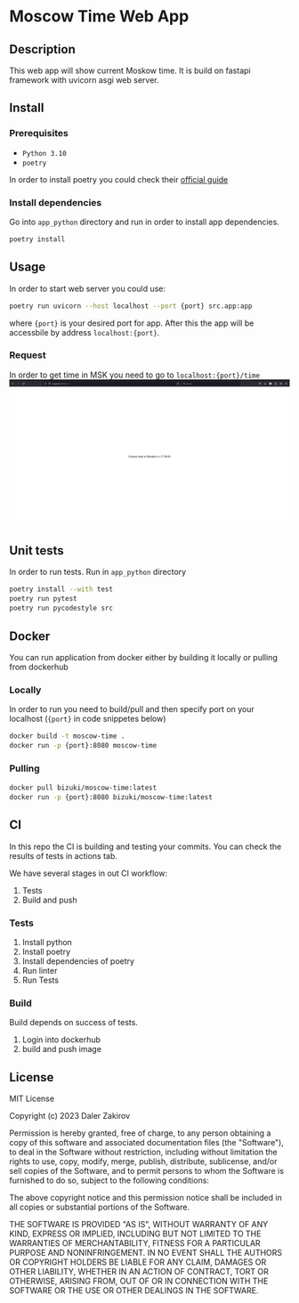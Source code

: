 # Moscow Time Web App

## Description
This web app will show current Moskow time. It is build on fastapi framework with uvicorn asgi web server.

## Install
### Prerequisites
- `Python 3.10`
- `poetry`

In order to install poetry you could check their [official guide](https://python-poetry.org/docs/#installation)

### Install dependencies
Go into `app_python` directory and run in order to install app dependencies.
```bash
poetry install
```

## Usage
In order to start web server you could use:
```bash
poetry run uvicorn --host localhost --port {port} src.app:app
```
where `{port}` is your desired port for app. After this the app will be accessbile by address `localhost:{port}`.

### Request
In order to get time in MSK you need to go to `localhost:{port}/time`
![image](doc/screen.jpg)

## Unit tests
In order to run tests. Run in `app_python` directory
```bash
poetry install --with test
poetry run pytest
poetry run pycodestyle src
```

## Docker
You can run application from docker either by building it locally or pulling from dockerhub

### Locally
In order to run you need to build/pull and then specify port on your localhost (`{port}` in code snippetes below)

```bash
docker build -t moscow-time .
docker run -p {port}:8080 moscow-time
```

### Pulling
```bash
docker pull bizuki/moscow-time:latest
docker run -p {port}:8080 bizuki/moscow-time:latest
```

## CI
In this repo the CI is building and testing your commits. You can check the results of tests in actions tab.

We have several stages in out CI workflow:
1. Tests
2. Build and push

### Tests
1. Install python
2. Install poetry
3. Install dependencies of poetry
4. Run linter
5. Run Tests

### Build
Build depends on success of tests.

1. Login into dockerhub
2. build and push image

## License
MIT License

Copyright (c) 2023 Daler Zakirov

Permission is hereby granted, free of charge, to any person obtaining a copy
of this software and associated documentation files (the "Software"), to deal
in the Software without restriction, including without limitation the rights
to use, copy, modify, merge, publish, distribute, sublicense, and/or sell
copies of the Software, and to permit persons to whom the Software is
furnished to do so, subject to the following conditions:

The above copyright notice and this permission notice shall be included in all
copies or substantial portions of the Software.

THE SOFTWARE IS PROVIDED "AS IS", WITHOUT WARRANTY OF ANY KIND, EXPRESS OR
IMPLIED, INCLUDING BUT NOT LIMITED TO THE WARRANTIES OF MERCHANTABILITY,
FITNESS FOR A PARTICULAR PURPOSE AND NONINFRINGEMENT. IN NO EVENT SHALL THE
AUTHORS OR COPYRIGHT HOLDERS BE LIABLE FOR ANY CLAIM, DAMAGES OR OTHER
LIABILITY, WHETHER IN AN ACTION OF CONTRACT, TORT OR OTHERWISE, ARISING FROM,
OUT OF OR IN CONNECTION WITH THE SOFTWARE OR THE USE OR OTHER DEALINGS IN THE
SOFTWARE.
